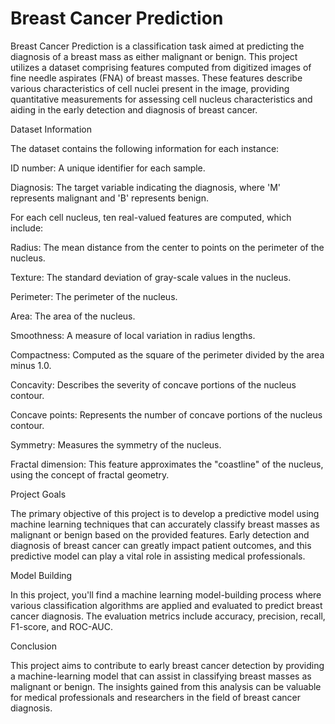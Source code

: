 # Breast Cancer Prediction

Breast Cancer Prediction is a classification task aimed at predicting the diagnosis of a breast mass as either malignant or benign. This project utilizes a dataset comprising features computed from digitized images of fine needle aspirates (FNA) of breast masses. These features describe various characteristics of cell nuclei present in the image, providing quantitative measurements for assessing cell nucleus characteristics and aiding in the early detection and diagnosis of breast cancer.

Dataset Information

The dataset contains the following information for each instance:

ID number: A unique identifier for each sample.

Diagnosis: The target variable indicating the diagnosis, where 'M' represents malignant and 'B' represents benign.

For each cell nucleus, ten real-valued features are computed, which include:

Radius: The mean distance from the center to points on the perimeter of the nucleus.

Texture: The standard deviation of gray-scale values in the nucleus.

Perimeter: The perimeter of the nucleus.

Area: The area of the nucleus.

Smoothness: A measure of local variation in radius lengths.

Compactness: Computed as the square of the perimeter divided by the area minus 1.0.

Concavity: Describes the severity of concave portions of the nucleus contour.

Concave points: Represents the number of concave portions of the nucleus contour.

Symmetry: Measures the symmetry of the nucleus.

Fractal dimension: This feature approximates the "coastline" of the nucleus, using the concept of fractal geometry.

Project Goals

The primary objective of this project is to develop a predictive model using machine learning techniques that can accurately classify breast masses as malignant or benign based on the provided features. Early detection and diagnosis of breast cancer can greatly impact patient outcomes, and this predictive model can play a vital role in assisting medical professionals.


Model Building

In this project, you'll find a machine learning model-building process where various classification algorithms are applied and evaluated to predict breast cancer diagnosis. The evaluation metrics include accuracy, precision, recall, F1-score, and ROC-AUC.

Conclusion

This project aims to contribute to early breast cancer detection by providing a machine-learning model that can assist in classifying breast masses as malignant or benign. The insights gained from this analysis can be valuable for medical professionals and researchers in the field of breast cancer diagnosis.
